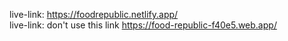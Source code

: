 live-link: https://foodrepublic.netlify.app/
<br/>
live-link: don't use this link https://food-republic-f40e5.web.app/
